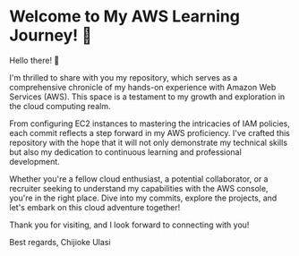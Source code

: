 # Welcome to My AWS Learning Journey! 🚀

Hello there! 👋

I'm thrilled to share with you my repository, which serves as a comprehensive chronicle of my hands-on experience with Amazon Web Services (AWS). This space is a testament to my growth and exploration in the cloud computing realm.

From configuring EC2 instances to mastering the intricacies of IAM policies, each commit reflects a step forward in my AWS proficiency. I've crafted this repository with the hope that it will not only demonstrate my technical skills but also my dedication to continuous learning and professional development.

Whether you're a fellow cloud enthusiast, a potential collaborator, or a recruiter seeking to understand my capabilities with the AWS console, you're in the right place. Dive into my commits, explore the projects, and let's embark on this cloud adventure together!

Thank you for visiting, and I look forward to connecting with you!

Best regards,
Chijioke Ulasi

